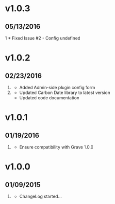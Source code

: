 # v1.0.3
## 05/13/2016
1 [](#bugfix)
	* Fixed Issue #2 - Config undefined

# v1.0.2
## 02/23/2016

1. [](#new)
	* Added Admin-side plugin config form
1. [](#improved)
	* Updated Carbon Date library to latest version
	* Updated code documentation

# v1.0.1
## 01/19/2016

1. [](#improved)
	* Ensure compatibility with Grave 1.0.0

# v1.0.0
## 01/09/2015

1. [](#new)
    * ChangeLog started...